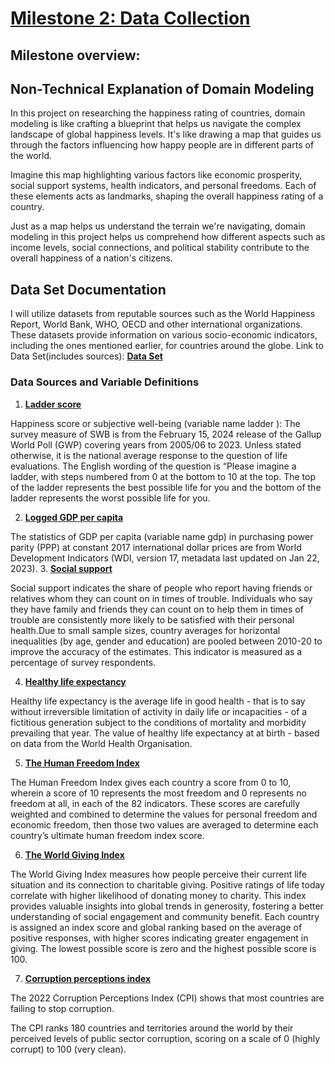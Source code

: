 # [Milestone 2: Data Collection](./milestone/milestone_2)

## Milestone overview:

## Non-Technical Explanation of Domain Modeling

In this project on researching the happiness rating of countries, domain modeling is like crafting a blueprint that helps us navigate the complex landscape of global happiness levels. It's like drawing a map that guides us through the factors influencing how happy people are in different parts of the world.

Imagine this map highlighting various factors like economic prosperity, social support systems, health indicators, and personal freedoms. Each of these elements acts as landmarks, shaping the overall happiness rating of a country.

Just as a map helps us understand the terrain we're navigating, domain modeling in this project helps us comprehend how different aspects such as income levels, social connections, and political stability contribute to the overall happiness of a nation's citizens. 

## Data Set Documentation

I will utilize datasets from reputable sources such as the World Happiness Report, World Bank, WHO, OECD and other international organizations. These datasets provide information on various socio-economic indicators, including the ones mentioned earlier, for countries around the globe.
Link to Data Set(includes sources): [**Data Set**](https://docs.google.com/spreadsheets/d/1SelWcB4TQbGX0OhFNgqy-W72kPSMUekBOAhTo1rPtVY/edit#gid=765586022)

### Data Sources and Variable Definitions

1. [**Ladder score**]( https://worldhappiness.report/*) 

Happiness score or subjective well-being (variable name ladder ): The survey measure of SWB is from the February 15, 2024 release of the Gallup World Poll (GWP) covering years from 2005/06 to 2023. Unless stated otherwise, it is the national average response to the question of life evaluations. The English wording of the question is “Please imagine a ladder, with steps numbered from
0 at the bottom to 10 at the top. The top of the ladder represents the best possible life for you and the bottom of the ladder represents the worst possible life for you. 

2. [**Logged GDP per capita**]( https://worldhappiness.report/*) 

The statistics of GDP per capita (variable name gdp) in purchasing power parity (PPP) at constant 2017 international dollar prices are from World Development Indicators (WDI, version 17, metadata last updated on Jan 22, 2023). 
3. [**Social support**](https://stats.oecd.org/viewhtml.aspx?datasetcode=HSL&lang=en)


Social support indicates the share of people who report having friends or relatives whom they can count on in times of trouble. Individuals who say they have family and friends they can count on to help them in times of trouble are consistently more likely to be satisfied with their personal health.Due to small sample sizes, country averages for horizontal inequalities (by age, gender and education) are pooled between 2010-20 to improve the accuracy of the estimates. This indicator is measured as a percentage of survey respondents. 

4. [**Healthy life expectancy**](https://www.who.int/data/gho/data/indicators/indicator-details/GHO/gho-ghe-hale-healthy-life-expectancy-at-birth)

Healthy life expectancy is the average life in good health - that is to say without irreversible limitation of activity in daily life or incapacities - of a fictitious generation subject to the conditions of mortality and morbidity prevailing that year. The value of healthy life expectancy at at birth - based on data from the World Health Organisation.

5. [**The Human Freedom Index**](https://worldpopulationreview.com/country-rankings/freedom-index-by-country)

The Human Freedom Index gives each country a score from 0 to 10, wherein a score of 10 represents the most freedom and 0 represents no freedom at all, in each of the 82 indicators. These scores are carefully weighted and combined to determine the values for personal freedom and economic freedom, then those two values are averaged to determine each country’s ultimate human freedom index score.

6. [**The World Giving Index**](https://www.cafonline.org/docs/default-source/about-us-research/world-giving-index-2023.pdf?sfvrsn=44dd5447_2#page=15)

The World Giving Index measures how people perceive their current life situation and its connection to charitable giving. Positive ratings of life today correlate with higher likelihood of donating money to charity. This index provides valuable insights into global trends in generosity, fostering a better understanding of social engagement and community benefit. Each country is assigned an index score and global ranking based on the average of positive responses, with higher scores indicating greater engagement in giving. The lowest possible score is zero and the highest possible score is 100.


7. [**Corruption perceptions index**](https://www.transparency.org/en/cpi/2022)

The 2022 Corruption Perceptions Index (CPI) shows that most countries are failing to stop corruption.

The CPI ranks 180 countries and territories around the world by their perceived levels of public sector corruption, scoring on a scale of 0 (highly corrupt) to 100 (very clean).